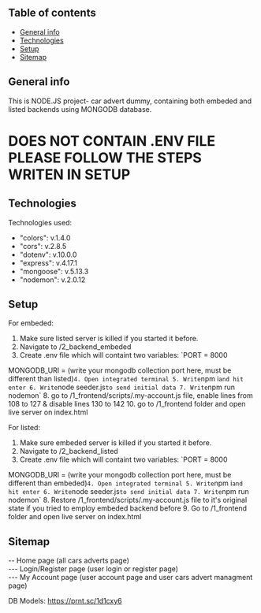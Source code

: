 ## Table of contents

- [General info](#general-info)
- [Technologies](#technologies)
- [Setup](#setup)
- [Sitemap](#sitemap)

## General info

This is NODE.JS project- car advert dummy, containing both embeded and listed backends using MONGODB database. 
# DOES NOT CONTAIN .ENV FILE PLEASE FOLLOW THE STEPS WRITEN IN SETUP

## Technologies

Technologies used:
-  "colors": v.1.4.0
- "cors": v.2.8.5
-  "dotenv": v.10.0.0
-  "express": v.4.17.1
-  "mongoose": v.5.13.3
-  "nodemon": v.2.0.12

## Setup

For embeded:

1. Make sure listed server is killed if you started it before.
2. Navigate to /2_backend_embeded
3. Create .env file which will containt two variables: 
`PORT = 8000

MONGODB_URI = (write your mongodb collection port here, must be different than listed)`
4. Open integrated terminal
5. Write `npm i` and hit enter
6. Write `node seeder.js` to send initial data
7. Write `npm run nodemon`
8. go to /1_frontend/scripts/.my-account.js file, enable lines from 108 to 127 & disable lines 130 to 142
10. go to /1_frontend folder and open live server on index.html

For listed:
1. Make sure embeded server is killed if you started it before.
2.  Navigate to /2_backend_listed
3. Create .env file which will containt two variables: 
`PORT = 8000

MONGODB_URI = (write your mongodb collection port here, must be different than embeded)`
4. Open integrated terminal
5. Write `npm i` and hit enter
6. Write `node seeder.js` to send initial data
7. Write `npm run nodemon`
8. Restore /1_frontend/scripts/.my-account.js file to it's original state if you tried to employ embeded backend before
9. Go to /1_frontend folder and open live server on index.html

## Sitemap

-- Home page (all cars adverts page)  
--- Login/Register page (user login or register page)  
--- My Account page (user account page and user cars advert managment page)

DB Models: https://prnt.sc/1d1cxy6
